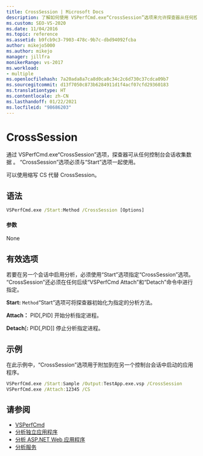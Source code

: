 ```yaml
---
title: CrossSession | Microsoft Docs
description: 了解如何使用 VSPerfCmd.exe“CrossSession”选项来允许探查器从任何控制台会话收集数据。 还必须指定“Start”选项。
ms.custom: SEO-VS-2020
ms.date: 11/04/2016
ms.topic: reference
ms.assetid: b9fcb9c3-7903-478c-9b7c-dbd94092fcba
author: mikejo5000
ms.author: mikejo
manager: jillfra
monikerRange: vs-2017
ms.workload:
- multiple
ms.openlocfilehash: 7a20ada8a7ca8d0ca8c34c2c6d730c37cdca09b7
ms.sourcegitcommit: d13f7050c873b6284911d1f4acf07cfd29360183
ms.translationtype: HT
ms.contentlocale: zh-CN
ms.lasthandoff: 01/22/2021
ms.locfileid: "98686203"
---
```

# <a name="crosssession"></a>CrossSession
通过 VSPerfCmd.exe“CrossSession”选项，探查器可从任何控制台会话收集数据 。 “CrossSession”选项必须与“Start”选项一起使用。

 可以使用缩写 CS 代替 CrossSession。

## <a name="syntax"></a>语法

```cmd
VSPerfCmd.exe /Start:Method /CrossSession [Options]
```

#### <a name="parameters"></a>参数
 None

## <a name="valid-options"></a>有效选项
 若要在另一个会话中启用分析，必须使用“Start”选项指定“CrossSession”选项。 “CrossSession”还必须在任何后续“VSPerfCmd Attach”和“Detach”命令中进行指定。

 **Start:** `Method`“Start”选项可将探查器初始化为指定的分析方法。

 **Attach：** PID[,PID] 开始分析指定进程。

 **Detach**[**:** PID[,PID]] 停止分析指定进程。

## <a name="example"></a>示例
 在此示例中，“CrossSession”选项用于附加到在另一个控制台会话中启动的应用程序。

```cmd
VSPerfCmd.exe /Start:Sample /Output:TestApp.exe.vsp /CrossSession
VSPerfCmd.exe /Attach:12345 /CS
```

## <a name="see-also"></a>请参阅
- [VSPerfCmd](../profiling/vsperfcmd.md)
- [分析独立应用程序](../profiling/command-line-profiling-of-stand-alone-applications.md)
- [分析 ASP.NET Web 应用程序](../profiling/command-line-profiling-of-aspnet-web-applications.md)
- [分析服务](../profiling/command-line-profiling-of-services.md)
